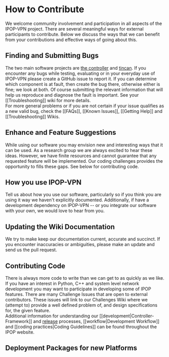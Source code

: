 # How to Contribute
We welcome community involvement and participation in all aspects of the IPOP-VPN project. There are several meaningful ways for external participants to contribute. Below we discuss the ways that we can benefit from your contributions and effective ways of going about this.

## Finding and Submitting Bugs
The two main software projects are [the controller](https://github.com/ipop-project/controllers/issues) and [tincan](https://github.com/ipop-project/ipop-tincan/issues). If you encounter any bugs while testing, evaluating or in your everyday use of IPOP-VPN please create a GitHub issue to report it. If you can determine which component is at fault, then create the bug there, otherwise either is fine; we look at both.
Of course submitting the relevant information that will help us reproduce and diagnose the fault is important. See your [[Troubleshooting]] wiki for more details.  
For more general problems or if you are not certain if your issue qualifies as a new valid bug, check the [[FAQs]], [[Known Issues]], [[Getting Help]] and [[Troubleshooting]] Wikis.

## Enhance and Feature Suggestions
While using our software you may envision new and interesting ways that it can be used. As a research group we are always excited to hear these ideas. However, we have finite resources and cannot guarantee that any requested feature will be implemented. Our coding challenges provides the opportunity to fills these gaps. See below for contributing code.
 
## How you use IPOP-VPN
Tell us about how you use our software, particularly so if you think you are using it way we haven't explicitly documented. Additionally, if have a development dependency on IPOP-VPN -- or you integrate our software with your own, we would love to hear from you.

## Updating the Wiki Documentation
We try to make keep our documentation current, accurate and succinct. If you encounter inaccuracies or ambiguities, please make an update and send us the pull request.

## Contributing Code
There is always more code to write than we can get to as quickly as we like. If you have an interest in Python, C++ and system level network development you may want to participate in developing some of IPOP features. There are many Challenge Issues that are open to external contributors. These issues will link to our Challenges Wiki where we (attempt to) provide a well defined problem of, and design specifications for, the given feature.  
Additional information for understanding our [[development|Controller-Framework]] and [release](https://github.com/ipop-project/Downloads/releases) processes, [[workflow|Development Workflow]] and [[coding practices|Coding Guidelines]] can be found throughout the IPOP website.

## Deployment Packages for new Platforms